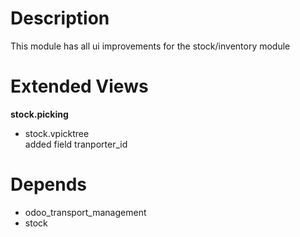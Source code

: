 # Description
This module has all ui improvements for the stock/inventory module

# Extended Views
**stock.picking**
- stock.vpicktree   
added field tranporter_id

# Depends  
- odoo_transport_management   
- stock
